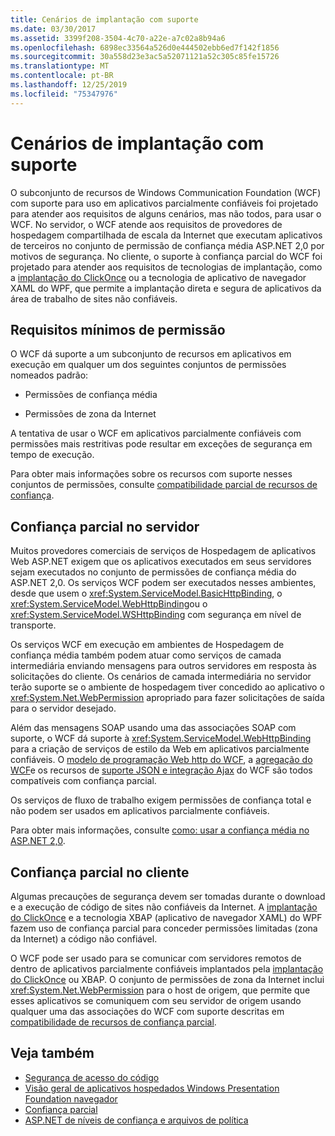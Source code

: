```yaml
---
title: Cenários de implantação com suporte
ms.date: 03/30/2017
ms.assetid: 3399f208-3504-4c70-a22e-a7c02a8b94a6
ms.openlocfilehash: 6898ec33564a526d0e444502ebb6ed7f142f1856
ms.sourcegitcommit: 30a558d23e3ac5a52071121a52c305c85fe15726
ms.translationtype: MT
ms.contentlocale: pt-BR
ms.lasthandoff: 12/25/2019
ms.locfileid: "75347976"
---
```

# <a name="supported-deployment-scenarios"></a>Cenários de implantação com suporte

O subconjunto de recursos de Windows Communication Foundation (WCF) com suporte para uso em aplicativos parcialmente confiáveis foi projetado para atender aos requisitos de alguns cenários, mas não todos, para usar o WCF. No servidor, o WCF atende aos requisitos de provedores de hospedagem compartilhada de escala da Internet que executam aplicativos de terceiros no conjunto de permissão de confiança média ASP.NET 2,0 por motivos de segurança. No cliente, o suporte à confiança parcial do WCF foi projetado para atender aos requisitos de tecnologias de implantação, como a [implantação do ClickOnce](/visualstudio/deployment/clickonce-security-and-deployment) ou a tecnologia de aplicativo de navegador XAML do WPF, que permite a implantação direta e segura de aplicativos da área de trabalho de sites não confiáveis.

## <a name="minimum-permission-requirements"></a>Requisitos mínimos de permissão

O WCF dá suporte a um subconjunto de recursos em aplicativos em execução em qualquer um dos seguintes conjuntos de permissões nomeados padrão:

- Permissões de confiança média

- Permissões de zona da Internet

A tentativa de usar o WCF em aplicativos parcialmente confiáveis com permissões mais restritivas pode resultar em exceções de segurança em tempo de execução.

Para obter mais informações sobre os recursos com suporte nesses conjuntos de permissões, consulte [compatibilidade parcial de recursos de confiança](partial-trust-feature-compatibility.md).

## <a name="partial-trust-on-the-server"></a>Confiança parcial no servidor

Muitos provedores comerciais de serviços de Hospedagem de aplicativos Web ASP.NET exigem que os aplicativos executados em seus servidores sejam executados no conjunto de permissões de confiança média do ASP.NET 2,0. Os serviços WCF podem ser executados nesses ambientes, desde que usem o <xref:System.ServiceModel.BasicHttpBinding>, o <xref:System.ServiceModel.WebHttpBinding>ou o <xref:System.ServiceModel.WSHttpBinding> com segurança em nível de transporte.

Os serviços WCF em execução em ambientes de Hospedagem de confiança média também podem atuar como serviços de camada intermediária enviando mensagens para outros servidores em resposta às solicitações do cliente. Os cenários de camada intermediária no servidor terão suporte se o ambiente de hospedagem tiver concedido ao aplicativo o <xref:System.Net.WebPermission> apropriado para fazer solicitações de saída para o servidor desejado.

Além das mensagens SOAP usando uma das associações SOAP com suporte, o WCF dá suporte à <xref:System.ServiceModel.WebHttpBinding> para a criação de serviços de estilo da Web em aplicativos parcialmente confiáveis. O [modelo de programação Web http do WCF](wcf-web-http-programming-model.md), a [agregação do WCF](wcf-syndication.md)e os recursos de [suporte JSON e integração Ajax](ajax-integration-and-json-support.md) do WCF são todos compatíveis com confiança parcial.

Os serviços de fluxo de trabalho exigem permissões de confiança total e não podem ser usados em aplicativos parcialmente confiáveis.

Para obter mais informações, consulte [como: usar a confiança média no ASP.NET 2,0](https://go.microsoft.com/fwlink/?LinkId=84603).

## <a name="partial-trust-on-the-client"></a>Confiança parcial no cliente

Algumas precauções de segurança devem ser tomadas durante o download e a execução de código de sites não confiáveis da Internet. A [implantação do ClickOnce](/visualstudio/deployment/clickonce-security-and-deployment) e a tecnologia XBAP (aplicativo de navegador XAML) do WPF fazem uso de confiança parcial para conceder permissões limitadas (zona da Internet) a código não confiável.

O WCF pode ser usado para se comunicar com servidores remotos de dentro de aplicativos parcialmente confiáveis implantados pela [implantação do ClickOnce](/visualstudio/deployment/clickonce-security-and-deployment) ou XBAP. O conjunto de permissões de zona da Internet inclui <xref:System.Net.WebPermission> para o host de origem, que permite que esses aplicativos se comuniquem com seu servidor de origem usando qualquer uma das associações do WCF com suporte descritas em [compatibilidade de recursos de confiança parcial](partial-trust-feature-compatibility.md).

## <a name="see-also"></a>Veja também

- [Segurança de acesso do código](../../misc/code-access-security.md)
- [Visão geral de aplicativos hospedados Windows Presentation Foundation navegador](../../wpf/app-development/wpf-xaml-browser-applications-overview.md)
- [Confiança parcial](partial-trust.md)
- [ASP.NET de níveis de confiança e arquivos de política](https://docs.microsoft.com/previous-versions/wyts434y(v=vs.140))
